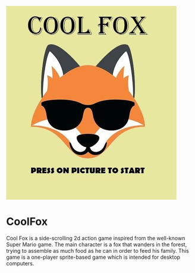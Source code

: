 ![Fox picture](FoxPic.jpg)

# CoolFox
Cool Fox is a side-scrolling 2d action game inspired from the well-known Super Mario game. The main character is a fox that wanders in the forest, trying to assemble as much food as he can in order to feed his family. This game is a one-player sprite-based game which is intended for desktop computers.
